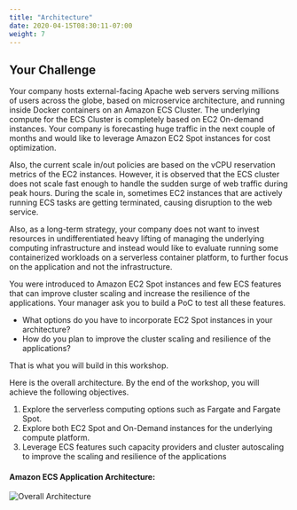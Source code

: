 ```yaml
---
title: "Architecture"
date: 2020-04-15T08:30:11-07:00
weight: 7
---
```


Your Challenge
---

Your company hosts external-facing Apache web servers serving millions of users across the globe, based on microservice architecture, and running inside Docker containers on an Amazon ECS Cluster. The underlying compute for the ECS Cluster is completely based on EC2 On-demand instances. Your company is forecasting huge traffic in the next couple of months and would like to leverage Amazon EC2 Spot instances for cost optimization. 

Also, the current scale in/out policies are based on the vCPU reservation metrics of the EC2 instances. However, it is observed that the ECS cluster does not scale fast enough to handle the sudden surge of web traffic during peak hours. During the scale in, sometimes EC2 instances that are actively running ECS tasks are getting terminated, causing disruption to the web service. 

Also, as a long-term strategy, your company does not want to invest resources in undifferentiated heavy lifting of managing the underlying computing infrastructure and instead would like to evaluate running some containerized workloads on a serverless container platform, to further focus on the application and not the infrastructure.

You were introduced to Amazon EC2 Spot instances and few ECS features that can improve cluster scaling and increase the resilience of the applications. Your manager ask you to build a PoC to test all these features. 

* What options do you have to incorporate EC2 Spot instances in your architecture? 
* How do you plan to improve the cluster scaling and resilience of the applications?
 
That is what you will build in this workshop.

Here is the overall architecture. By the end of the workshop, you will achieve the following objectives.

1. Explore the serverless computing options such as Fargate and Fargate Spot.
2. Explore both EC2 Spot and On-Demand instances for the underlying compute platform.
3. Leverage ECS features such capacity providers and cluster autoscaling to improve the scaling and resilience of the applications


#### Amazon ECS Application Architecture:
![Overall Architecture](/images/ecs-spot-capacity-providers/amazon_ecs_arch.png)
